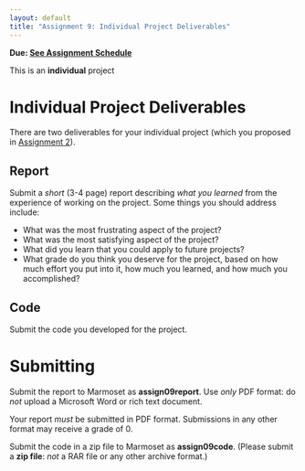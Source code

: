 ```yaml
---
layout: default
title: "Assignment 9: Individual Project Deliverables"
---
```


**Due: [See Assignment Schedule](index.html)**

This is an **individual** project

# Individual Project Deliverables

There are two deliverables for your individual project (which you proposed in [Assignment 2](assign02.html)).

## Report

Submit a *short* (3-4 page) report describing *what you learned* from the experience of working on the project.  Some things you should address include:

* What was the most frustrating aspect of the project?
* What was the most satisfying aspect of the project?
* What did you learn that you could apply to future projects?
* What grade do you think you deserve for the project, based on how much effort you put into it, how much you learned, and how much you accomplished?

## Code

Submit the code you developed for the project.

# Submitting

Submit the report to Marmoset as **assign09report**.  Use *only* PDF format: do *not* upload a Microsoft Word or rich text document.

<div class="callout">
Your report <em>must</em> be submitted in PDF format.  Submissions in any other format may receive a grade of 0.
</div>

Submit the code in a zip file to Marmoset as **assign09code**.  (Please submit a **zip file**: *not* a RAR file or any other archive format.)